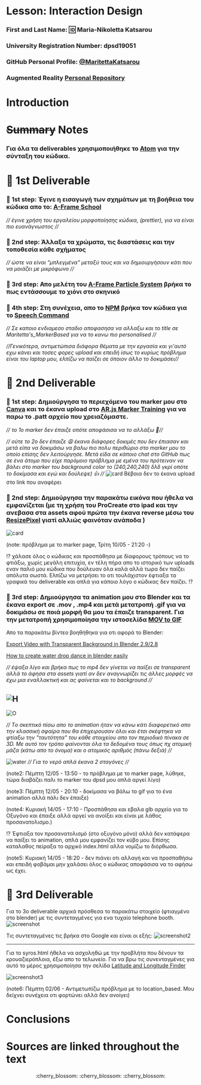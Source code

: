 # Lesson: Interaction Design

### First and Last Name: :id: Maria-Nikoletta Katsarou
### University Registration Number: dpsd19051
### GitHub Personal Profile: [@MaritettaKatsarou](https://github.com/MaritettaKatsarou)
### Augmented Reality [Personal Repository](https://maritettakatsarou.github.io/Augmented-Reality/)

# Introduction

# ~~Summary~~ Notes
### Για όλα τα deliverables χρησιμοποιήθηκε το [Atom](https://atom.io) για την σύνταξη του κώδικα.

# :cherry_blossom: 1st Deliverable
### :pushpin: 1st step: Έγινε η εισαγωγή των σχημάτων με τη βοήθεια του κώδικα απο το: [A-Frame School](https://glitch.com/~aframe-school-position) 
 *// έγινε χρήση του εργαλείου μορφοποίησης κώδικα, (prettier), για να είναι πιο ευανάγνωστος //*
### :pushpin: 2nd step: Άλλαξα τα χρώματα, τις διαστάσεις και την τοποθεσία κάθε σχήματος 
 *// ώστε να είναι "μπλεγμένα" μεταξύ τους και να δημιουργήσουν κάτι που να μοιάζει με μικρόφωνο //*
### :pushpin: 3rd step: Απο μελέτη του [A-Frame Particle System](https://www.npmjs.com/package/aframe-particle-system-component) βρήκα το πως εντάσσουμε το χιόνι στο σκηνικό
### :pushpin: 4th step: Στη συνέχεια, απο το [NPM](https://www.npmjs.com/) βρήκα τον κώδικα για το [Speech Command](https://www.npmjs.com/package/aframe-speech-command-component)
 *// Σε καποιο ενδιαμεσο σταδιο αποφασησα να αλλαξω και το title σε Maritetta's_MarkerBased για να το κανω πιο personalised //*
 
 *//Γενικότερα, αντιμετώπισα διάφορα θέματα με την εργασία και γι'αυτό εχω κάνει και τοσες φορες upload και επειδή ίσως το κυρίως πρόβλημα είναι του laptop μου, ελπίζω να παίζει σε όποιον άλλο το δοκιμάσει//* 
 
# :cherry_blossom: 2nd Deliverable
### :pushpin: 1st step: Δημιούργησα το περιεχόμενο του marker μου στο [Canva](https://www.canva.com) και το έκανα upload στο [AR.js Marker Training](https://ar-js-org.github.io/AR.js/three.js/examples/marker-training/examples/generator.html) για να παρω το .patt αρχείο που χρειαζόμαστε.
 *// το 1ο marker δεν έπαιζε οπότε αποφάσισα να το αλλάξω :thinking://*
 
 *// ούτε το 2ο δεν έπαιζε :weary: έκανα διάφορες δοκιμές που δεν έπιασαν και μετά είπα να δοκιμάσω να βαλω πιο πολυ περιθώριο στο marker μου το οποίο επίσης δεν λειτούργησε. Μετά είδα σε κάποιο chat στο GitHub πως σε ένα άτομο που είχε παρόμοιο πρόβλημα με εμένα του πρότειναν να βάλει στο marker του background color το (240,240,240) δλδ γκρί οπότε το δοκίμασα και εγώ και δούλεψε) :+1: //*
 ![card](scrnshot.png)
 Βέβαια δεν το έκανα upload στο link που αναφέρει
 
 ### :pushpin: 2nd step: Δημιούργησα την παρακάτω εικόνα που ήθελα να εμφανίζεται (με τη χρήση του ProCreate στο ipad και την ανεβασα στα assets αφού πρώτα την έκανα reverse μέσω του [ResizePixel](https://www.resizepixel.com/mirror-image) γιατί αλλιώς φαινόταν ανάποδα )
 ![card](Dpsd19051Card.png)
 
 
 
 (note: πρόβλημα με το marker page, Τρίτη 10/05 - 21:20 -)
 
 :interrobang: χάλασε όλος ο κώδικας και προσπάθησα με δίαφορους τρόπους να το φτιάξω, χωρίς μεγάλη επιτυχία, εν τέλη πήρα απο το ιστορικό των uploads εναν παλιό μου κώδικα που δούλευαν όλα καλά αλλά τωρα δεν παίζει απόλυτα σωστά. Ελπίζω να μετρήσει το οτι τουλάχιστον έφτιαξα τα γραφικά του deliverable και απλά για κάποιο λόγο ο κώδικας δεν παίζει. :interrobang:
 
 ### :pushpin: 3rd step: Δημιούργησα τα animation μου στο Blender και τα έκανα export σε .mov , .mp4 και μετά μετατροπή .gif για να δοκιμάσω σε ποιά μορφή θα μου τα έπαιζε transparent. Για την μετατροπή χρησιμοποίησα την ιστοσελίδα [MOV to GIF](https://www.onlineconverter.com/mov-to-gif)
 Απο τα παρακάτω βίντεο βοηθήθηκα για οτι αφορά το Blender:
 
 [Export Video with Transparent Background in Blender 2.9/2.8](https://www.youtube.com/watch?v=4emIy6vevcI)
 
 [How to create water drop dance in blender easily](https://www.youtube.com/watch?v=8wB265I_MH0)
 
 *// έψαξα λίγο και βρήκα πως το mp4 δεν γίνεται να παίξει σε transparent αλλά το άφησα στα assets γιατί αν δεν αναγνωρίζει τις άλλες μορφές να έχω μια εναλλακτική και ας φαίνεται και το background //*
 
 ![H](AnimatedCube_H.gif)
 -----------------------------------------------------------------------------------------------------------------------------------------------------
 ![O](AnimatedCube-O0001-0030.gif)
 
 *// Tο σκεπτικό πίσω απο το animation ήταν να κάνω κάτι διαφορετικό απο την κλασσική σφαίρα που θα έπιχειρουσαν όλοι και έτσι σκέφτηκα να φτίαξω την "ταυτότητα" του κάθε στοιχείου απο τον περιοδικό πίνακα σε 3D. Με αυτό τον τρόπο φαίνονται όλα τα δεδομένα τους όπως πχ ατομική μάζα (κάτω απο το όνομα) και ο ατομικός αριθμός (πάνω δεξιά) //*
 
 ![water](water.gif)
 *// Για το νερό απλά έκανα 2 σταγόνες //*
 
(note2: Πέμπτη 12/05 - 13:50 - το πρόβλημα με το marker page, λύθηκε, τώρα διαβάζει παλι το marker του dpsd μου απλά αργεί λίγο)

(note3: Πέμπτη 12/05 - 20:10 - δοκίμασα να βάλω το gif για το ένα animation αλλά πάλι δεν έπαιξε)

(note4: Κυριακή 14/05 - 17:10 - Προσπάθησα και εβαλα glb αρχείο για το Οξυγόνο και έπαιξε αλλά αργεί να ανοίξει και είναι με λάθος προσανατολισμο.)

:interrobang: Έφτιαξα τον προσανατολισμό (στο οξυγόνο μόνο) αλλά δεν κατάφερα να παίξει το animation, απλά μου εμφανίζει τον κύβο μου. Επίσης καταλαθος πείραξα το αρχικό index.html αλλα νομίζω το διόρθωσα.

(note5: Κυριακή 14/05 - 18:20 - δεν πιάνει οτι αλλαγή και να προσπαθήσω και επειδή φοβάμαι μην χαλάσει όλος ο κώδικας αποφάσισα να το αφήσω ως έχει.


# :cherry_blossom: 3rd Deliverable 

Για το 3ο deliverable αρχικά πρόσθεσα το παρακάτω στοιχείο (φτιαγμένο στο blender) με τις συντεταγμένες για ενα τυχαίο telephone booth.
![screenshot](LND_Screenshot.png)


Τις συντεταγμένες τις βρήκα στο Google και είναι οι εξής:
![screenshot2](Sintetagmenes.png)

-----------------------------------------------------------------------------------------------------------------------------------------------------

Για το syros.html ήθελα να ασχοληθώ με την προβλήτα που δένουν τα κρουαζιερόπλοια, έξω απο το τελωνείο. Για να βρω τις συνενταγμένες για αυτό το μέρος χρησιμοποίησα την σελίδα [Latitude and Longitude Finder](https://www.latlong.net) 

![screenshot3](Syros_sintetagmenes.PNG)


(note6: Πέμπτη 02/06 - Αντιμετωπίζω πρόβλημα με το location_based. Μου δείχνει συνέχεια οτι φορτώνει αλλά δεν ανοίγει)
# Conclusions


# Sources are linked throughout the text
 <div align="center">:cherry_blossom: :cherry_blossom: :cherry_blossom:
